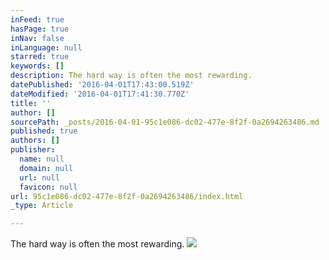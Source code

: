 ```yaml
---
inFeed: true
hasPage: true
inNav: false
inLanguage: null
starred: true
keywords: []
description: The hard way is often the most rewarding.
datePublished: '2016-04-01T17:43:00.519Z'
dateModified: '2016-04-01T17:41:30.770Z'
title: ''
author: []
sourcePath: _posts/2016-04-01-95c1e086-dc02-477e-8f2f-0a2694263486.md
published: true
authors: []
publisher:
  name: null
  domain: null
  url: null
  favicon: null
url: 95c1e086-dc02-477e-8f2f-0a2694263486/index.html
_type: Article

---
```

The hard way is often the most rewarding.
![](https://the-grid-user-content.s3-us-west-2.amazonaws.com/cf2ea5ab-666a-46fa-a380-f229b8250bdc.jpg)